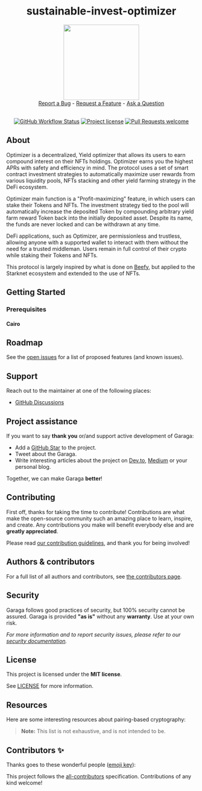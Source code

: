 <div align="center">
  <h1>sustainable-invest-optimizer</h1>
  <img src="https://user-images.githubusercontent.com/25151724/214644164-61d5718b-fcf3-474e-9cdb-135836416e68.png" height="200">
  <br />
  <a href="https://github.com/carbonable-labs/sustainable-invest-optimizer/issues/new?assignees=&labels=bug&template=01_BUG_REPORT.md&title=bug%3A+">Report a Bug</a>
  -
  <a href="https://github.com/carbonable-labs/sustainable-invest-optimizer/issues/new?assignees=&labels=enhancement&template=02_FEATURE_REQUEST.md&title=feat%3A+">Request a Feature</a>
  -
  <a href="https://github.com/carbonable-labs/sustainable-invest-optimizer/discussions">Ask a Question</a>
</div>

<div align="center">
<br />

[![GitHub Workflow Status](https://github.com/keep-starknet-strange/garaga/actions/workflows/test.yml/badge.svg)](https://github.com/keep-starknet-strange/garaga/actions/workflows/test.yml)
[![Project license](https://img.shields.io/github/license/keep-starknet-strange/garaga.svg?style=flat-square)](LICENSE)
[![Pull Requests welcome](https://img.shields.io/badge/PRs-welcome-ff69b4.svg?style=flat-square)](https://github.com/keep-starknet-strange/garaga/issues?q=is%3Aissue+is%3Aopen+label%3A%22help+wanted%22)

</div>



## About

Optimizer is a decentralized, Yield optimizer that allows its users to earn compound interest on their NFTs holdings. Optimizer earns you the highest APRs with safety and efficiency in mind.
The protocol uses a set of smart contract investment strategies to automatically maximize user rewards from various liquidity pools, NFTs stacking and other yield farming strategy in the DeFi ecosystem.

Optimizer main function is a "Profit-maximizing" feature, in which users can stake their Tokens and NFTs. The investment strategy tied to the pool will automatically increase the deposited Token by compounding arbitrary yield farm reward Token back into the initially deposited asset. Despite its name, the funds are never locked and can be withdrawn at any time.

DeFi applications, such as Optimizer, are permissionless and trustless, allowing anyone with a supported wallet to interact with them without the need for a trusted middleman. Users remain in full control of their crypto while staking their Tokens and NFTs.

This protocol is largely inspired by what is done on [Beefy](https://beefy.finance/), but applied to the Starknet ecosystem and extended to the use of NFTs.

## Getting Started

### Prerequisites

#### Cairo



## Roadmap

See the [open issues](https://github.com/carbonable-labs/sustainable-invest-optimizer/issues/issues) for
a list of proposed features (and known issues).



## Support

Reach out to the maintainer at one of the following places:

- [GitHub Discussions](https://github.com/carbonable-labs/sustainable-invest-optimizer/issues/discussions)


## Project assistance

If you want to say **thank you** or/and support active development of Garaga:

- Add a [GitHub Star](https://github.com/carbonable-labs/sustainable-invest-optimizer/issues/) to the
  project.
- Tweet about the Garaga.
- Write interesting articles about the project on [Dev.to](https://dev.to/),
  [Medium](https://medium.com/) or your personal blog.

Together, we can make Garaga **better**!

## Contributing

First off, thanks for taking the time to contribute! Contributions are what make
the open-source community such an amazing place to learn, inspire, and create.
Any contributions you make will benefit everybody else and are **greatly
appreciated**.

Please read [our contribution guidelines](docs/CONTRIBUTING.md), and thank you
for being involved!

## Authors & contributors

For a full list of all authors and contributors, see
[the contributors page](https://github.com/carbonable-labs/sustainable-invest-optimizer/issues/contributors).

## Security

Garaga follows good practices of security, but 100% security cannot be assured.
Garaga is provided **"as is"** without any **warranty**. Use at your own risk.

_For more information and to report security issues, please refer to our
[security documentation](docs/SECURITY.md)._

## License

This project is licensed under the **MIT license**.

See [LICENSE](LICENSE) for more information.

## Resources

Here are some interesting resources about pairing-based cryptography:

> **Note:** This list is not exhaustive, and is not intended to be.


## Contributors ✨

Thanks goes to these wonderful people ([emoji key](https://allcontributors.org/docs/en/emoji-key)):

<!-- ALL-CONTRIBUTORS-LIST:START - Do not remove or modify this section -->
<!-- prettier-ignore-start -->
<!-- markdownlint-disable -->


<!-- markdownlint-restore -->
<!-- prettier-ignore-end -->

<!-- ALL-CONTRIBUTORS-LIST:END -->

This project follows the [all-contributors](https://github.com/all-contributors/all-contributors) specification. Contributions of any kind welcome!

